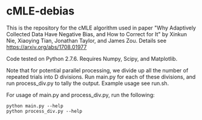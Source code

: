 # cMLE-debias
This is the repository for the cMLE algorithm used in paper "Why Adaptively Collected Data Have Negative Bias, and How to Correct for It" by Xinkun Nie, Xiaoying Tian, Jonathan Taylor, and James Zou. 
Details see https://arxiv.org/abs/1708.01977

Code tested on Python 2.7.6. Requires Numpy, Scipy, and Matplotlib.

Note that for potential parallel processing, we divide up all the number of repeated trials into D divisions. Run main.py for each of these divisions, and run process_div.py to tally the output. Example usage see run.sh. 

For usage of main.py and process_div.py, run the following:
```
python main.py --help 
python process_div.py --help 
```

